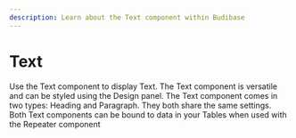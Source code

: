 ```yaml
---
description: Learn about the Text component within Budibase
---
```


# Text

Use the Text component to display Text. The Text component is versatile and can be styled using the Design panel. The Text component comes in two types: Heading and Paragraph. They both share the same settings. Both Text components can be bound to data in your Tables when used with the Repeater component




